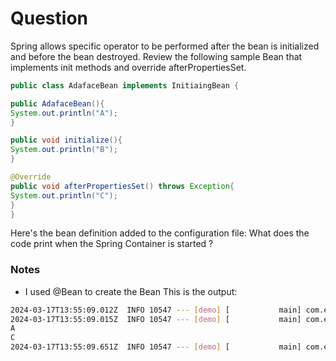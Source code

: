 # Question

Spring allows specific operator to be performed after the bean is initialized and before the
bean destroyed.  Review the following sample Bean that implements init methods and override afterPropertiesSet.
```java
public class AdafaceBean implements InitiaingBean {

public AdafaceBean(){
System.out.println("A");
}

public void initialize(){
System.out.println("B");
}

@Override
public void afterPropertiesSet() throws Exception{
System.out.println("C");
}
}

```
Here's the bean definition added to the configuration file:
<bean class="AdafaceBean" init-method="initialize"></bean>
What does the code print when the Spring Container is started ?

### Notes
- I used @Bean to create the Bean
This is the output:
```bash
2024-03-17T13:55:09.012Z  INFO 10547 --- [demo] [           main] com.example.demo.DemoApplication         : Starting DemoApplication using Java 21.0.2 with PID 10547 (/Users/tspencer/Desktop/demo/target/classes started by tspencer in /Users/tspencer/Desktop/demo)
2024-03-17T13:55:09.015Z  INFO 10547 --- [demo] [           main] com.example.demo.DemoApplication         : No active profile set, falling back to 1 default profile: "default"
A
C
2024-03-17T13:55:09.651Z  INFO 10547 --- [demo] [           main] com.example.demo.DemoApplication         : Started DemoApplication in 1.025 seconds (process running for 6.81)
```